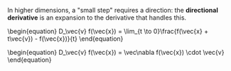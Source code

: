 In higher dimensions, a "small step" requires a direction: the **directional derivative** is an expansion to the derivative that handles this.

\begin{equation}
D_\vec{v} f(\vec{x}) = \lim_{t \to 0}\frac{f(\vec{x} + t\vec{v}) - f(\vec{x})}{t}
\end{equation}

\begin{equation}
D_\vec{v} f(\vec{x}) = \vec\nabla f(\vec{x}) \cdot \vec{v}
\end{equation}
